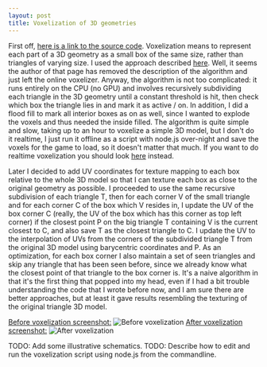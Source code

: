```yaml
---
layout: post
title: Voxelization of 3D geometries
---
```

First off, [here is a link to the source code](https://github.com/emnh/rts/blob/master/src.client/game/client/voxelize.cljs). Voxelization means to represent each part of a 3D geometry as a small box of the same size, rather than triangles of varying size. I used the approach described [here](http://drububu.com/miscellaneous/voxelizer/index.html). Well, it seems the author of that page has removed the description of the algorithm and just left the online voxelizer. Anyway, the algorithm is not too complicated: it runs entirely on the CPU (no GPU) and involves recursively subdividing each triangle in the 3D geometry until a constant threshold is hit, then check which box the triangle lies in and mark it as active / on. In addition, I did a flood fill to mark all interior boxes as on as well, since I wanted to explode the voxels and thus needed the inside filled. The algorithm is quite simple and slow, taking up to an hour to voxelize a simple 3D model, but I don't do it realtime, I just run it offline as a script with node.js over-night and save the voxels for the game to load, so it doesn't matter that much. If you want to do realtime voxelization you should look [here](https://developer.nvidia.com/content/basics-gpu-voxelization) instead.

Later I decided to add UV coordinates for texture mapping to each box relative to the whole 3D model so that I can texture each box as close to the original geometry as possible. I proceeded to use the same recursive subdivision of each triangle T, then for each corner V of the small triangle and for each corner C of the box which V resides in, I update the UV of the box corner C (really, the UV of the box which has this corner as top left corner) if the closest point P on the big triangle T containing V is the current closest to C, and also save T as the closest triangle to C. I update the UV to the interpolation of UVs from the corners of the subdivided triangle T from the original 3D model using barycentric coordinates and P. As an optimization, for each box corner I also maintain a set of seen triangles and skip any triangle that has been seen before, since we already know what the closest point of that triangle to the box corner is. It's a naive algorithm in that it's the first thing that popped into my head, even if I had a bit trouble understanding the code that I wrote before now, and I am sure there are better approaches, but at least it gave results resembling the texturing of the original triangle 3D model.

[Before voxelization screenshot:](https://emnh.github.io/rts-blog-screenshots/shots/before-voxelization.jpg)
![Before voxelization](https://emnh.github.io/rts-blog-screenshots/shots/before-voxelization.jpg)
[After voxelization screenshot:](https://emnh.github.io/rts-blog-screenshots/shots/after-voxelization.jpg)
![After voxelization](https://emnh.github.io/rts-blog-screenshots/shots/after-voxelization.jpg)

TODO: Add some illustrative schematics.
TODO: Describe how to edit and run the voxelization script using node.js from the commandline.


